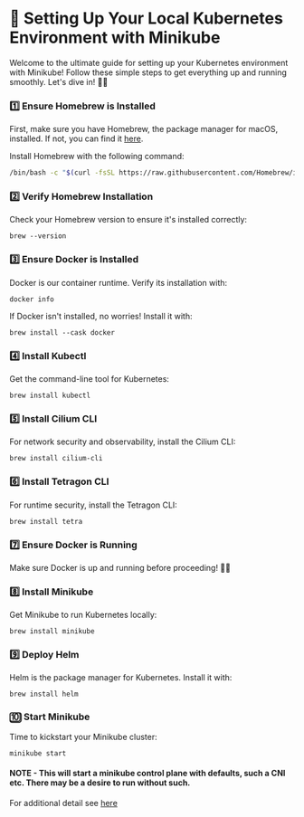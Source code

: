 # 🚀 Setting Up Your Local Kubernetes Environment with Minikube

Welcome to the ultimate guide for setting up your Kubernetes environment with Minikube! 
Follow these simple steps to get everything up and running smoothly. Let's dive in! 🌊🐳

### 1️⃣ Ensure Homebrew is Installed
First, make sure you have Homebrew, the package manager for macOS, installed. If not, you can find it [here](https://brew.sh/).

Install Homebrew with the following command:
```bash
/bin/bash -c "$(curl -fsSL https://raw.githubusercontent.com/Homebrew/install/HEAD/install.sh)"
```

### 2️⃣ Verify Homebrew Installation

Check your Homebrew version to ensure it's installed correctly:
```
brew --version
```

### 3️⃣ Ensure Docker is Installed

Docker is our container runtime. Verify its installation with:
```
docker info
```

If Docker isn't installed, no worries! Install it with:
```
brew install --cask docker
```

### 4️⃣ Install Kubectl

Get the command-line tool for Kubernetes:
```
brew install kubectl
```

### 5️⃣ Install Cilium CLI

For network security and observability, install the Cilium CLI:
```
brew install cilium-cli
```

### 6️⃣ Install Tetragon CLI

For runtime security, install the Tetragon CLI:
```
brew install tetra
```
### 7️⃣ Ensure Docker is Running

Make sure Docker is up and running before proceeding! 🏃‍♂️

### 8️⃣ Install Minikube

Get Minikube to run Kubernetes locally:
```
brew install minikube
```
### 9️⃣ Deploy Helm

Helm is the package manager for Kubernetes. Install it with:
```
brew install helm
```

### 🔟 Start Minikube

Time to kickstart your Minikube cluster:

```
minikube start
```

#### NOTE - This will start a minikube control plane with defaults, such a CNI etc. There may be a desire to run without such.

For additional detail see [here](https://minikube.sigs.k8s.io/docs/handbook/)
